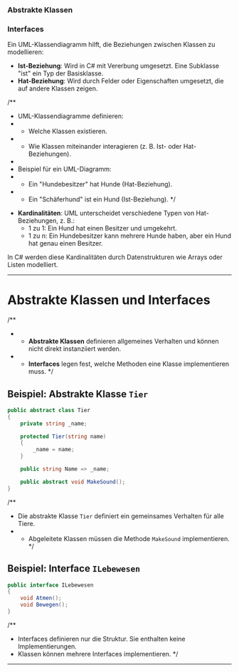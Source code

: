 ### Abstrakte Klassen
### Interfaces



Ein UML-Klassendiagramm hilft, die Beziehungen zwischen Klassen zu modellieren:

- **Ist-Beziehung**: Wird in C# mit Vererbung umgesetzt. Eine Subklasse "ist" ein Typ der Basisklasse.
- **Hat-Beziehung**: Wird durch Felder oder Eigenschaften umgesetzt, die auf andere Klassen zeigen.

/**
 * UML-Klassendiagramme definieren:
 * - Welche Klassen existieren.
 * - Wie Klassen miteinander interagieren (z. B. Ist- oder Hat-Beziehungen).
 *
 * Beispiel für ein UML-Diagramm:
 * - Ein "Hundebesitzer" hat Hunde (Hat-Beziehung).
 * - Ein "Schäferhund" ist ein Hund (Ist-Beziehung).
 */

- **Kardinalitäten**: UML unterscheidet verschiedene Typen von Hat-Beziehungen, z. B.:
  - 1 zu 1: Ein Hund hat einen Besitzer und umgekehrt.
  - 1 zu n: Ein Hundebesitzer kann mehrere Hunde haben, aber ein Hund hat genau einen Besitzer.

In C# werden diese Kardinalitäten durch Datenstrukturen wie Arrays oder Listen modelliert.

---







# Abstrakte Klassen und Interfaces

/**
 * - **Abstrakte Klassen** definieren allgemeines Verhalten und können nicht direkt instanziiert werden.
 * - **Interfaces** legen fest, welche Methoden eine Klasse implementieren muss.
 */

## Beispiel: Abstrakte Klasse `Tier`

```csharp
public abstract class Tier
{
    private string _name;

    protected Tier(string name)
    {
        _name = name;
    }

    public string Name => _name;

    public abstract void MakeSound();
}
```

/**
 * Die abstrakte Klasse `Tier` definiert ein gemeinsames Verhalten für alle Tiere.
 * - Abgeleitete Klassen müssen die Methode `MakeSound` implementieren.
 */

## Beispiel: Interface `ILebewesen`

```csharp
public interface ILebewesen
{
    void Atmen();
    void Bewegen();
}
```

/**
 * Interfaces definieren nur die Struktur. Sie enthalten keine Implementierungen.
 * Klassen können mehrere Interfaces implementieren.
 */

---